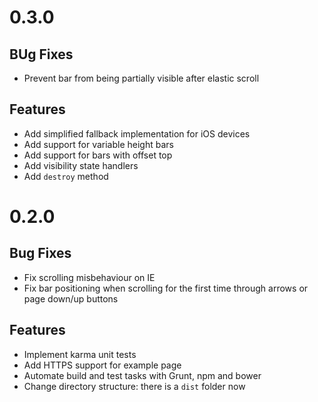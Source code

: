# 0.3.0

## BUg Fixes

* Prevent bar from being partially visible after elastic scroll

## Features

* Add simplified fallback implementation for iOS devices
* Add support for variable height bars
* Add support for bars with offset top
* Add visibility state handlers
* Add `destroy` method

# 0.2.0

## Bug Fixes

* Fix scrolling misbehaviour on IE
* Fix bar positioning when scrolling for the first time through arrows or page down/up buttons

## Features

* Implement karma unit tests
* Add HTTPS support for example page
* Automate build and test tasks with Grunt, npm and bower
* Change directory structure: there is a `dist` folder now
